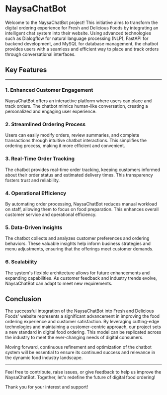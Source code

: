 # NaysaChatBot

Welcome to the NaysaChatBot project! This initiative aims to transform the digital ordering experience for Fresh and Delicious Foods by integrating an intelligent chat system into their website. Using advanced technologies such as Dialogflow for natural language processing (NLP), FastAPI for backend development, and MySQL for database management, the chatbot provides users with a seamless and efficient way to place and track orders through conversational interfaces.

## Key Features
---

### 1. Enhanced Customer Engagement
NaysaChatBot offers an interactive platform where users can place and track orders. The chatbot mimics human-like conversation, creating a personalized and engaging user experience.

### 2. Streamlined Ordering Process
Users can easily modify orders, review summaries, and complete transactions through intuitive chatbot interactions. This simplifies the ordering process, making it more efficient and convenient.

### 3. Real-Time Order Tracking
The chatbot provides real-time order tracking, keeping customers informed about their order status and estimated delivery times. This transparency fosters trust and reliability.

### 4. Operational Efficiency
By automating order processing, NaysaChatBot reduces manual workload on staff, allowing them to focus on food preparation. This enhances overall customer service and operational efficiency.

### 5. Data-Driven Insights
The chatbot collects and analyzes customer preferences and ordering behaviors. These valuable insights help inform business strategies and menu adjustments, ensuring that the offerings meet customer demands.

### 6. Scalability
The system's flexible architecture allows for future enhancements and expanding capabilities. As customer feedback and industry trends evolve, NaysaChatBot can adapt to meet new requirements.

## Conclusion

The successful integration of the NaysaChatBot into Fresh and Delicious Foods' website represents a significant advancement in improving the food ordering experience and customer satisfaction. By leveraging cutting-edge technologies and maintaining a customer-centric approach, our project sets a new standard in digital food ordering. This model can be replicated across the industry to meet the ever-changing needs of digital consumers.

Moving forward, continuous refinement and optimization of the chatbot system will be essential to ensure its continued success and relevance in the dynamic food industry landscape.

---

Feel free to contribute, raise issues, or give feedback to help us improve the NaysaChatBot. Together, let's redefine the future of digital food ordering!

Thank you for your interest and support!
